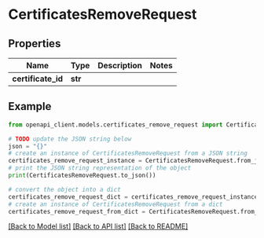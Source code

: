 # CertificatesRemoveRequest


## Properties

Name | Type | Description | Notes
------------ | ------------- | ------------- | -------------
**certificate_id** | **str** |  | 

## Example

```python
from openapi_client.models.certificates_remove_request import CertificatesRemoveRequest

# TODO update the JSON string below
json = "{}"
# create an instance of CertificatesRemoveRequest from a JSON string
certificates_remove_request_instance = CertificatesRemoveRequest.from_json(json)
# print the JSON string representation of the object
print(CertificatesRemoveRequest.to_json())

# convert the object into a dict
certificates_remove_request_dict = certificates_remove_request_instance.to_dict()
# create an instance of CertificatesRemoveRequest from a dict
certificates_remove_request_from_dict = CertificatesRemoveRequest.from_dict(certificates_remove_request_dict)
```
[[Back to Model list]](../README.md#documentation-for-models) [[Back to API list]](../README.md#documentation-for-api-endpoints) [[Back to README]](../README.md)


